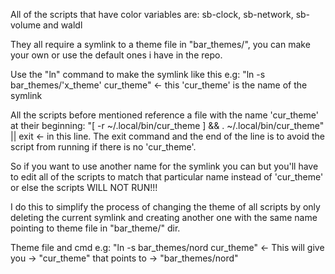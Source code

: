 All of the scripts that have color variables are:
  sb-clock,
  sb-network,
  sb-volume and
  waldl

They all require a symlink to a theme file in "bar_themes/", you can make your own or use the default ones
i have in the repo.

Use the "ln" command to make the symlink like this e.g:
  "ln -s bar_themes/'x_theme' cur_theme" <- this 'cur_theme' is the name of the symlink

All the scripts before mentioned reference a file with the name 'cur_theme' at their beginning:
  "[ -r ~/.local/bin/cur_theme ] && . ~/.local/bin/cur_theme" || exit <- in this line.
  The exit command and the end of the line is to avoid the script from running if there is no 'cur_theme'.

So if you want to use another name for the symlink you can but you'll have to edit all of the scripts
to match that particular name instead of 'cur_theme' or else the scripts WILL NOT RUN!!!

I do this to simplify the process of changing the theme of all scripts by only deleting the current symlink
and creating another one with the same name pointing to theme file in "bar_theme/" dir.

Theme file and cmd e.g:
  "ln -s  bar_themes/nord  cur_theme" <- This will give you -> "cur_theme" that points to -> "bar_themes/nord"
